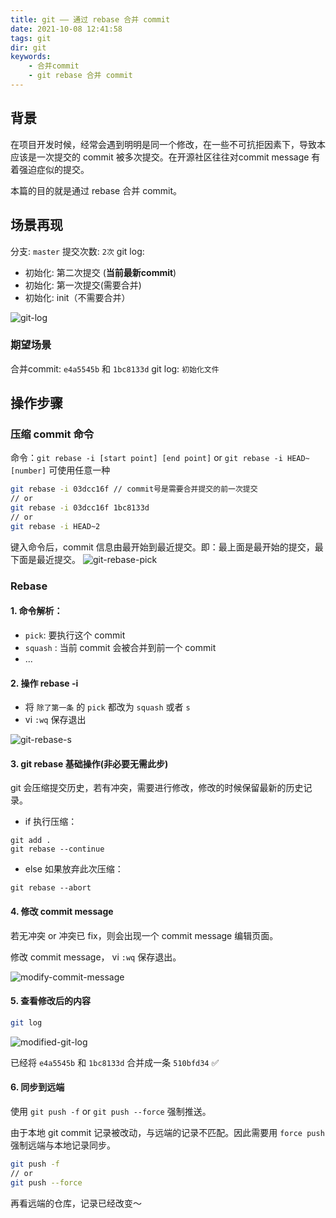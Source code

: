 ```yaml
---
title: git —— 通过 rebase 合并 commit
date: 2021-10-08 12:41:58
tags: git
dir: git
keywords:
    - 合并commit
    - git rebase 合并 commit
---
```

## 背景
在项目开发时候，经常会遇到明明是同一个修改，在一些不可抗拒因素下，导致本应该是一次提交的 commit 被多次提交。在开源社区往往对commit message 有着强迫症似的提交。

本篇的目的就是通过 rebase 合并 commit。

## 场景再现
分支: `master`
提交次数: `2次`
git log:
- 初始化: 第二次提交 (**当前最新commit**)
- 初始化: 第一次提交(需要合并)
- 初始化: init（不需要合并）

![git-log](git-log.png)

### 期望场景
合并commit: `e4a5545b` 和 `1bc8133d` 
git log: `初始化文件`

## 操作步骤
### 压缩 commit 命令
命令：`git rebase -i [start point] [end point]` or `git rebase -i HEAD~[number]` 可使用任意一种

```bash
git rebase -i 03dcc16f // commit号是需要合并提交的前一次提交
// or 
git rebase -i 03dcc16f 1bc8133d
// or
git rebase -i HEAD~2
```

键入命令后，commit 信息由最开始到最近提交。即：最上面是最开始的提交，最下面是最近提交。
![git-rebase-pick](git-rebase-pick.png)

### Rebase
#### 1. 命令解析：
- `pick`: 要执行这个 commit
- `squash` : 当前 commit 会被合并到前一个 commit
- ...

#### 2. 操作 rebase -i
- 将 `除了第一条` 的 `pick` 都改为 `squash` 或者 `s`
- vi `:wq` 保存退出


![git-rebase-s](git-rebase-s.png)

#### 3. git rebase 基础操作(非必要无需此步)
git 会压缩提交历史，若有冲突，需要进行修改，修改的时候保留最新的历史记录。
- if 执行压缩：
```
git add .
git rebase --continue
```

- else 如果放弃此次压缩：
```
git rebase --abort
```

#### 4. 修改 commit message

若无冲突 or 冲突已 fix，则会出现一个 commit message 编辑页面。

修改 commit message， vi `:wq` 保存退出。

![modify-commit-message](modify-commit-message.png)

#### 5. 查看修改后的内容
```bash
git log
```
![modified-git-log](modified-git-log.png)

已经将 `e4a5545b` 和 `1bc8133d` 合并成一条 `510bfd34`  ✅

#### 6. 同步到远端
使用 `git push -f` or `git push --force` 强制推送。

由于本地 git commit 记录被改动，与远端的记录不匹配。因此需要用 `force push` 强制远端与本地记录同步。

```bash
git push -f
// or
git push --force
```

再看远端的仓库，记录已经改变～
